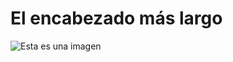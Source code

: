 # El encabezado más largo
![Esta es una imagen](https://myoctocat.com/assets/images/base-octocat.svg)

